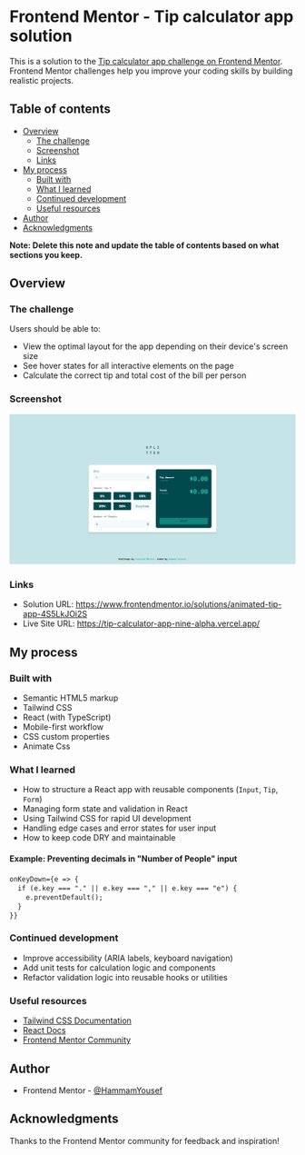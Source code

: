 # Frontend Mentor - Tip calculator app solution

This is a solution to the [Tip calculator app challenge on Frontend Mentor](https://www.frontendmentor.io/challenges/tip-calculator-app-ugJNGbJUX). Frontend Mentor challenges help you improve your coding skills by building realistic projects.

## Table of contents

- [Overview](#overview)
  - [The challenge](#the-challenge)
  - [Screenshot](#screenshot)
  - [Links](#links)
- [My process](#my-process)
  - [Built with](#built-with)
  - [What I learned](#what-i-learned)
  - [Continued development](#continued-development)
  - [Useful resources](#useful-resources)
- [Author](#author)
- [Acknowledgments](#acknowledgments)

**Note: Delete this note and update the table of contents based on what sections you keep.**

## Overview

### The challenge

Users should be able to:

- View the optimal layout for the app depending on their device's screen size
- See hover states for all interactive elements on the page
- Calculate the correct tip and total cost of the bill per person

### Screenshot

![my Solution](image.png)

### Links

- Solution URL: https://www.frontendmentor.io/solutions/animated-tip-app-4S5LkJOi2S
- Live Site URL: https://tip-calculator-app-nine-alpha.vercel.app/

## My process

### Built with

- Semantic HTML5 markup
- Tailwind CSS
- React (with TypeScript)
- Mobile-first workflow
- CSS custom properties
- Animate Css

### What I learned

- How to structure a React app with reusable components (`Input`, `Tip`, `Form`)
- Managing form state and validation in React
- Using Tailwind CSS for rapid UI development
- Handling edge cases and error states for user input
- How to keep code DRY and maintainable

#### Example: Preventing decimals in "Number of People" input

```tsx
onKeyDown={e => {
  if (e.key === "." || e.key === "," || e.key === "e") {
    e.preventDefault();
  }
}}
```

### Continued development

- Improve accessibility (ARIA labels, keyboard navigation)
- Add unit tests for calculation logic and components
- Refactor validation logic into reusable hooks or utilities

### Useful resources

- [Tailwind CSS Documentation](https://tailwindcss.com/)
- [React Docs](https://react.dev/)
- [Frontend Mentor Community](https://www.frontendmentor.io/solutions)

## Author

- Frontend Mentor - [@HammamYousef](https://www.frontendmentor.io/profile/yourusername)

## Acknowledgments

Thanks to the Frontend Mentor community for feedback and inspiration!